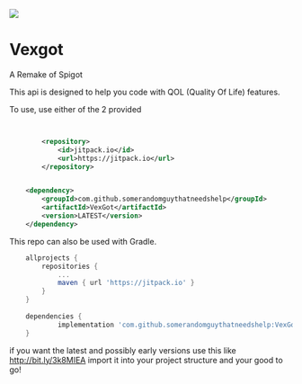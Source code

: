 [![](https://jitpack.io/v/MoonsworkshopLLC/Vexgot.svg)](https://jitpack.io/#MoonsworkshopLLC/Vexgot)
# Vexgot
A Remake of Spigot

This api is designed to help you code with QOL (Quality Of Life) features.

To use, use either of the 2 provided
```xml


		<repository>
		    <id>jitpack.io</id>
		    <url>https://jitpack.io</url>
		</repository>


	<dependency>
	    <groupId>com.github.somerandomguythatneedshelp</groupId>
	    <artifactId>VexGot</artifactId>
	    <version>LATEST</version>
	</dependency>
```

This repo can also be used with Gradle.

```gradle
	allprojects {
		repositories {
			...
			maven { url 'https://jitpack.io' }
		}
	}
    
   	dependencies {
	        implementation 'com.github.somerandomguythatneedshelp:VexGot:LATEST'
	} 
```
if you want the latest and possibly early versions use this like
http://bit.ly/3k8MIEA
import it into your project structure and your good to go!
